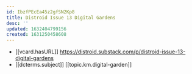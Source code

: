 ```yaml
---
id: IbzfPEcEa45z2gfSN2Kp8
title: Distroid Issue 13 Digital Gardens
desc: ''
updated: 1632404799156
created: 1631250458608
---
```


- [[vcard.hasURL]] https://distroid.substack.com/p/distroid-issue-13-digital-gardens
- [[dcterms.subject]] [[topic.km.digital-garden]]
